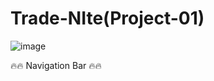 # Trade-NIte(Project-01)
 
![image](https://user-images.githubusercontent.com/69257109/201331658-dac05d83-c4c4-44fe-8229-a306b40a9f12.png)

🔥🔥 Navigation Bar 🔥🔥
